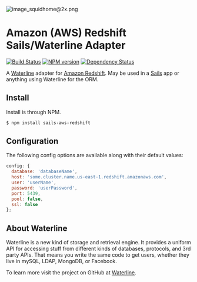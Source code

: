 ![image_squidhome@2x.png](http://i.imgur.com/RIvu9.png)

# Amazon (AWS) Redshift Sails/Waterline Adapter

[![Build Status](https://travis-ci.org/wwwslinger/sails-aws-redshift.png?branch=master)](https://travis-ci.org/wwwslinger/sails-aws-redshift) [![NPM version](https://badge.fury.io/js/sails-aws-redshift.png)](http://badge.fury.io/js/sails-aws-redshift) [![Dependency Status](https://gemnasium.com/wwwslinger/sails-aws-redshift.png)](https://gemnasium.com/wwwslinger/sails-aws-redshift)

A [Waterline](https://github.com/balderdashy/waterline) adapter for [Amazon Redshift](http://aws.amazon.com/redshift/). May be used in a [Sails](https://github.com/balderdashy/sails) app or anything using Waterline for the ORM.

## Install

Install is through NPM.

```bash
$ npm install sails-aws-redshift
```

## Configuration

The following config options are available along with their default values:

```javascript  
config: {  
  database: 'databaseName',  
  host: 'some.cluster.name.us-east-1.redshift.amazonaws.com',  
  user: 'userName',  
  password: 'userPassword',  
  port: 5439,  
  pool: false,  
  ssl: false  
};
```

## About Waterline

Waterline is a new kind of storage and retrieval engine.  It provides a uniform API for accessing stuff from different kinds of databases, protocols, and 3rd party APIs.  That means you write the same code to get users, whether they live in mySQL, LDAP, MongoDB, or Facebook.

To learn more visit the project on GitHub at [Waterline](https://github.com/balderdashy/waterline).
